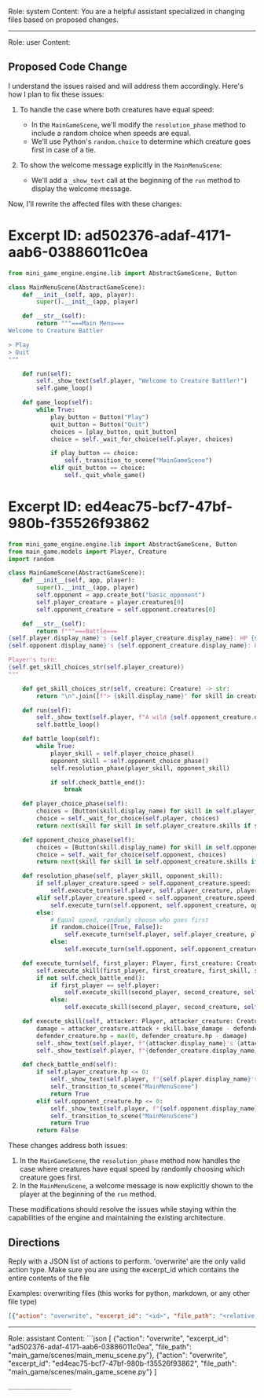 Role: system
Content: You are a helpful assistant specialized in changing files based on proposed changes.
__________________
Role: user
Content: 
## Proposed Code Change
I understand the issues raised and will address them accordingly. Here's how I plan to fix these issues:

1. To handle the case where both creatures have equal speed:
   - In the `MainGameScene`, we'll modify the `resolution_phase` method to include a random choice when speeds are equal.
   - We'll use Python's `random.choice` to determine which creature goes first in case of a tie.

2. To show the welcome message explicitly in the `MainMenuScene`:
   - We'll add a `_show_text` call at the beginning of the `run` method to display the welcome message.

Now, I'll rewrite the affected files with these changes:

# Excerpt ID: ad502376-adaf-4171-aab6-03886011c0ea
```python main_game/scenes/main_menu_scene.py
from mini_game_engine.engine.lib import AbstractGameScene, Button

class MainMenuScene(AbstractGameScene):
    def __init__(self, app, player):
        super().__init__(app, player)

    def __str__(self):
        return """===Main Menu===
Welcome to Creature Battler

> Play
> Quit
"""

    def run(self):
        self._show_text(self.player, "Welcome to Creature Battler!")
        self.game_loop()

    def game_loop(self):
        while True:
            play_button = Button("Play")
            quit_button = Button("Quit")
            choices = [play_button, quit_button]
            choice = self._wait_for_choice(self.player, choices)

            if play_button == choice:
                self._transition_to_scene("MainGameScene")
            elif quit_button == choice:
                self._quit_whole_game()
```

# Excerpt ID: ed4eac75-bcf7-47bf-980b-f35526f93862
```python main_game/scenes/main_game_scene.py
from mini_game_engine.engine.lib import AbstractGameScene, Button
from main_game.models import Player, Creature
import random

class MainGameScene(AbstractGameScene):
    def __init__(self, app, player):
        super().__init__(app, player)
        self.opponent = app.create_bot("basic_opponent")
        self.player_creature = player.creatures[0]
        self.opponent_creature = self.opponent.creatures[0]

    def __str__(self):
        return f"""===Battle===
{self.player.display_name}'s {self.player_creature.display_name}: HP {self.player_creature.hp}/{self.player_creature.max_hp}
{self.opponent.display_name}'s {self.opponent_creature.display_name}: HP {self.opponent_creature.hp}/{self.opponent_creature.max_hp}

Player's turn:
{self.get_skill_choices_str(self.player_creature)}
"""

    def get_skill_choices_str(self, creature: Creature) -> str:
        return "\n".join([f"> {skill.display_name}" for skill in creature.skills])

    def run(self):
        self._show_text(self.player, f"A wild {self.opponent_creature.display_name} appeared!")
        self.battle_loop()

    def battle_loop(self):
        while True:
            player_skill = self.player_choice_phase()
            opponent_skill = self.opponent_choice_phase()
            self.resolution_phase(player_skill, opponent_skill)

            if self.check_battle_end():
                break

    def player_choice_phase(self):
        choices = [Button(skill.display_name) for skill in self.player_creature.skills]
        choice = self._wait_for_choice(self.player, choices)
        return next(skill for skill in self.player_creature.skills if skill.display_name == choice.display_name)

    def opponent_choice_phase(self):
        choices = [Button(skill.display_name) for skill in self.opponent_creature.skills]
        choice = self._wait_for_choice(self.opponent, choices)
        return next(skill for skill in self.opponent_creature.skills if skill.display_name == choice.display_name)

    def resolution_phase(self, player_skill, opponent_skill):
        if self.player_creature.speed > self.opponent_creature.speed:
            self.execute_turn(self.player, self.player_creature, player_skill, self.opponent, self.opponent_creature)
        elif self.player_creature.speed < self.opponent_creature.speed:
            self.execute_turn(self.opponent, self.opponent_creature, opponent_skill, self.player, self.player_creature)
        else:
            # Equal speed, randomly choose who goes first
            if random.choice([True, False]):
                self.execute_turn(self.player, self.player_creature, player_skill, self.opponent, self.opponent_creature)
            else:
                self.execute_turn(self.opponent, self.opponent_creature, opponent_skill, self.player, self.player_creature)

    def execute_turn(self, first_player: Player, first_creature: Creature, first_skill, second_player: Player, second_creature: Creature):
        self.execute_skill(first_player, first_creature, first_skill, second_creature)
        if not self.check_battle_end():
            if first_player == self.player:
                self.execute_skill(second_player, second_creature, self.opponent_choice_phase(), first_creature)
            else:
                self.execute_skill(second_player, second_creature, self.player_choice_phase(), first_creature)

    def execute_skill(self, attacker: Player, attacker_creature: Creature, skill, defender_creature: Creature):
        damage = attacker_creature.attack + skill.base_damage - defender_creature.defense
        defender_creature.hp = max(0, defender_creature.hp - damage)
        self._show_text(self.player, f"{attacker.display_name}'s {attacker_creature.display_name} used {skill.display_name}!")
        self._show_text(self.player, f"{defender_creature.display_name} took {damage} damage!")

    def check_battle_end(self):
        if self.player_creature.hp <= 0:
            self._show_text(self.player, f"{self.player.display_name}'s {self.player_creature.display_name} fainted! You lose!")
            self._transition_to_scene("MainMenuScene")
            return True
        elif self.opponent_creature.hp <= 0:
            self._show_text(self.player, f"{self.opponent.display_name}'s {self.opponent_creature.display_name} fainted! You win!")
            self._transition_to_scene("MainMenuScene")
            return True
        return False
```

These changes address both issues:

1. In the `MainGameScene`, the `resolution_phase` method now handles the case where creatures have equal speed by randomly choosing which creature goes first.
2. In the `MainMenuScene`, a welcome message is now explicitly shown to the player at the beginning of the `run` method.

These modifications should resolve the issues while staying within the capabilities of the engine and maintaining the existing architecture.

## Directions
Reply with a JSON list of actions to perform. 'overwrite' are the only valid action type. 
Make sure you are using the excerpt_id which contains the entire contents of the file

Examples:
overwriting files (this works for python, markdown, or any other file type)
```json output_example1
[{"action": "overwrite", "excerpt_id": "<id>", "file_path": "<relative file path>"}]
```

__________________
Role: assistant
Content: ```json
[
    {"action": "overwrite", "excerpt_id": "ad502376-adaf-4171-aab6-03886011c0ea", "file_path": "main_game/scenes/main_menu_scene.py"},
    {"action": "overwrite", "excerpt_id": "ed4eac75-bcf7-47bf-980b-f35526f93862", "file_path": "main_game/scenes/main_game_scene.py"}
]
```
__________________

